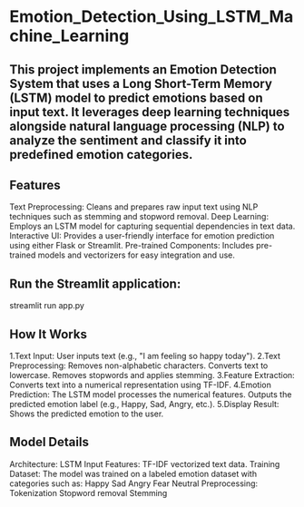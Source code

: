 # Emotion_Detection_Using_LSTM_Machine_Learning

## This project implements an Emotion Detection System that uses a Long Short-Term Memory (LSTM) model to predict emotions based on input text. It leverages deep learning techniques alongside natural language processing (NLP) to analyze the sentiment and classify it into predefined emotion categories.

## Features
Text Preprocessing: Cleans and prepares raw input text using NLP techniques such as stemming and stopword removal.
Deep Learning: Employs an LSTM model for capturing sequential dependencies in text data.
Interactive UI: Provides a user-friendly interface for emotion prediction using either Flask or Streamlit.
Pre-trained Components: Includes pre-trained models and vectorizers for easy integration and use.

## Run the Streamlit application:
streamlit run app.py


## How It Works
1.Text Input: User inputs text (e.g., "I am feeling so happy today").
2.Text Preprocessing:
  Removes non-alphabetic characters.
  Converts text to lowercase.
  Removes stopwords and applies stemming.
3.Feature Extraction: Converts text into a numerical representation using TF-IDF.
4.Emotion Prediction:
  The LSTM model processes the numerical features.
  Outputs the predicted emotion label (e.g., Happy, Sad, Angry, etc.).
5.Display Result: Shows the predicted emotion to the user.

## Model Details
Architecture: LSTM
Input Features: TF-IDF vectorized text data.
Training Dataset: The model was trained on a labeled emotion dataset with categories such as:
Happy
Sad
Angry
Fear
Neutral
Preprocessing:
Tokenization
Stopword removal
Stemming
